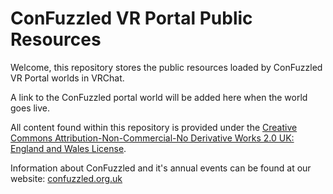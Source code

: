ConFuzzled VR Portal Public Resources
=====================================

Welcome, this repository stores the public resources loaded by ConFuzzled VR Portal worlds in VRChat.

A link to the ConFuzzled portal world will be added here when the world goes live.

All content found within this repository is provided under the [Creative Commons Attribution-Non-Commercial-No Derivative Works 2.0 UK: England and Wales License](https://creativecommons.org/licenses/by-nc-nd/2.0).

Information about ConFuzzled and it's annual events can be found at our website: [confuzzled.org.uk](https://confuzzled.org.uk/)

